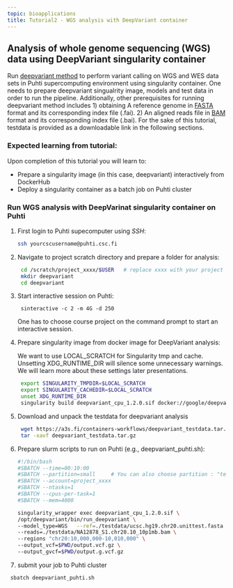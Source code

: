 ```yaml
---
topic: bioapplications
title: Tutorial2 - WGS analysis with DeepVariant container 
---
```


## Analysis of whole genome sequencing (WGS) data using DeepVariant singularity container
Run [deepvariant method](https://github.com/google/deepvariant) to perform variant calling on WGS and WES data sets in Puhti supercomputing environment using singularity container. One needs to prepare deepvariant singualrity image, models and test data in order to run the pipeline. Additionally, other prerequisites for running deepvariant method includes 1) obtaining A reference genome in [FASTA](https://en.wikipedia.org/wiki/FASTA_format) format and its corresponding index file (.fai). 2) An aligned reads file in [BAM](http://genome.sph.umich.edu/wiki/BAM) format and its corresponding index file (.bai). For the sake of this tutorial, testdata is provided as a downloadable link in the following sections. 

### Expected learning from tutorial:
Upon completion of this tutorial you will learn to: 
- Prepare a singularity image (in this case, deepvariant) interactively from DockerHub
- Deploy a singularity container as a batch job on Puhti cluster

### Run WGS analysis with DeepVarinat singularity container on Puhti

1. First login to Puhti supecomputer using *SSH*:
   ```bash
   ssh yourcscusername@puhti.csc.fi
   ```
2. Navigate to project scratch directory and prepare a folder for analysis:
   ```bash
    cd /scratch/project_xxxx/$USER   # replace xxxx with your project number
    mkdir deepvariant
    cd deepvariant
   ```
4. Start interactive session on Puhti:
   ```
    sinteractive -c 2 -m 4G -d 250
   ```
    One has to choose course project on the command prompt to start an interactive session.

5. Prepare singularity image from docker image for DeepVariant analysis:

    We want to use LOCAL_SCRATCH for Singularity tmp and cache. Unsetting XDG_RUNTIME_DIR will silence some unnecessary warnings. We will learn more about these 
    settings later presentations.

   ```bash
    export SINGULARITY_TMPDIR=$LOCAL_SCRATCH
    export SINGULARITY_CACHEDIR=$LOCAL_SCRATCH
    unset XDG_RUNTIME_DIR
    singularity build deepvariant_cpu_1.2.0.sif docker://google/deepvariant:1.2.0
   ```

6. Download and unpack the testdata for deepvariant analysis
   ```bash
    wget https://a3s.fi/containers-workflows/deepvariant_testdata.tar.gz
    tar -xavf deepvariant_testdata.tar.gz
   ```

7. Prepare slurm scripts to run on Puhti (e.g., deepvariant_puhti.sh):

   ```bash
   #!/bin/bash
   #SBATCH --time=00:10:00
   #SBATCH --partition=small     # You can also choose partition : "test" for this toy example
   #SBATCH --account=project_xxxx
   #SBATCH --ntasks=1
   #SBATCH --cpus-per-task=1
   #SBATCH --mem=4000

   singularity_wrapper exec deepvariant_cpu_1.2.0.sif \
   /opt/deepvariant/bin/run_deepvariant \
   --model_type=WGS   --ref=./testdata/ucsc.hg19.chr20.unittest.fasta \
   --reads=./testdata/NA12878_S1.chr20.10_10p1mb.bam \
   --regions "chr20:10,000,000-10,010,000" \
   --output_vcf=$PWD/output.vcf.gz \
   --output_gvcf=$PWD/output.g.vcf.gz
   ```
8. submit your job to Puhti cluster

  ```bash
   sbatch deepvariant_puhti.sh
  ```
